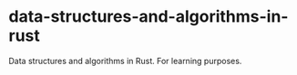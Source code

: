 # data-structures-and-algorithms-in-rust
Data structures and algorithms in Rust. For learning purposes.
